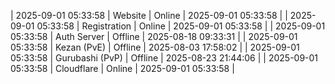 | 2025-09-01 05:33:58 | Website | Online | 2025-09-01 05:33:58 |
| 2025-09-01 05:33:58 | Registration | Online | 2025-09-01 05:33:58 |
| 2025-09-01 05:33:58 | Auth Server | Offline | 2025-08-18 09:33:31 |
| 2025-09-01 05:33:58 | Kezan (PvE) | Offline | 2025-08-03 17:58:02 |
| 2025-09-01 05:33:58 | Gurubashi (PvP) | Offline | 2025-08-23 21:44:06 |
| 2025-09-01 05:33:58 | Cloudflare | Online | 2025-09-01 05:33:58 |
